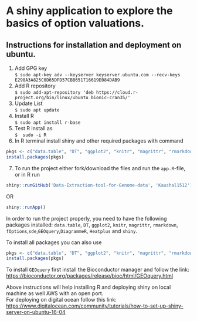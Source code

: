 # A shiny application to explore the basics of option valuations.
## Instructions for installation and deployment on ubuntu.

1. Add GPG key <br> 
```$ sudo apt-key adv --keyserver keyserver.ubuntu.com --recv-keys E298A3A825C0D65DFD57CBB651716619E084DAB9```
2. Add R repository <br>
```$ sudo add-apt-repository 'deb https://cloud.r-project.org/bin/linux/ubuntu bionic-cran35/' ```
3. Update List <br>
```$ sudo apt update ```
4. Install R <br>
```$ sudo apt install r-base ```
5. Test R install as <br>
```$  sudo -i R```
6. In R terminal install shiny and other required packages with command <br>
```r
pkgs <- c("data.table", "DT", "ggplot2", "knitr", "magrittr", "rmarkdown", "fOptions", "shiny")
install.packages(pkgs)
```
7. To run the project either fork/download the files and run the `app.R`-file, or in R run <br>
```r
shiny::runGitHub('Data-Extraction-tool-for-Genome-data', 'Kaushal1512')
```
OR

```r
shiny::runApp()
```

In order to run the project properly, you need to have the following packages installed: `data.table`, `DT`, `ggplot2`, `knitr`, `magrittr`, `rmarkdown`, `fOptions`,`sde`,`GEOquery`,`DiagrammeR`, `Heatplus` and `shiny`.

To install all packages you can also use 

```r
pkgs <- c("data.table", "DT", "ggplot2", "knitr", "magrittr", "rmarkdown", "fOptions","sde","DiagrameR","Heatplus","shiny")
install.packages(pkgs)
```
To install `GEOquery` first install the Bioconductor manager and follow the link: https://bioconductor.org/packages/release/bioc/html/GEOquery.html

Above instructions will help installing R and deploying shiny on local machine as well AWS with an open port. <br>
For deploying on digital ocean follow this link: https://www.digitalocean.com/community/tutorials/how-to-set-up-shiny-server-on-ubuntu-16-04
